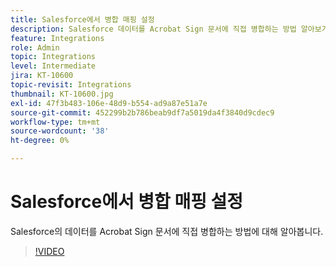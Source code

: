 ```yaml
---
title: Salesforce에서 병합 매핑 설정
description: Salesforce 데이터를 Acrobat Sign 문서에 직접 병합하는 방법 알아보기
feature: Integrations
role: Admin
topic: Integrations
level: Intermediate
jira: KT-10600
topic-revisit: Integrations
thumbnail: KT-10600.jpg
exl-id: 47f3b483-106e-48d9-b554-ad9a87e51a7e
source-git-commit: 452299b2b786beab9df7a5019da4f3840d9cdec9
workflow-type: tm+mt
source-wordcount: '38'
ht-degree: 0%

---
```


# Salesforce에서 병합 매핑 설정

Salesforce의 데이터를 Acrobat Sign 문서에 직접 병합하는 방법에 대해 알아봅니다.

>[!VIDEO](https://video.tv.adobe.com/v/3409412?quality=12&learn=on&hidetitle=true)
